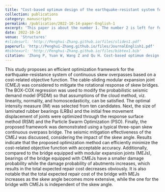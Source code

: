 ```yaml
---
title: "Cost-based optimum design of the earthquake-resistant system for continuous skew overpasses"
collection: publications
category: manuscripts
permalink: /publication/2022-10-14-paper-English-1
excerpt: 'This paper is about the number 1. The number 2 is left for future work.'
date: 2022-10-14
venue: 'Structures'
#slidesurl: 'http://Penghui-Zhang.github.io/files/slides1.pdf'
paperurl: 'http://Penghui-Zhang.github.io/files/JournalEnglish1.pdf'
#bibtexurl: 'http://Penghui-Zhang.github.io/files/bibtex1.bib'
citation: 'Zhang P, Yuan W, Wang Z and Qu H. Cost-based optimum design of the earthquake-resistant system for continuous skew overpasses. Structures 2022; 45: 2051–66.'
---
```

This study proposes an efficient optimization framework for the earthquake-resistance system of continuous skew overpasses based on a cost-related objective function. The cable-sliding modular expansion joint (CMEJ) was considered to mitigate the rotational response of skew bridges. The BOX-COX regression was used to modify the probabilistic seismic demand model (PSDM) so that assumptions of the cloud method, viz. linearity, normality, and homoscedasticity, can be satisfied. The optimal intensity measure (IM) was selected from ten candidates. Next, the size of laminated rubber bearings (LRBs) and the initial free movement displacement of joints were optimized through the response surface method (RSM) and the Particle Swarm Optimization (PSO). Finally, the proposed framework was demonstrated using a typical three-span skew continuous overpass bridge. The seismic mitigation effectiveness of the CMEJ was discussed, considering the impact of the skew angle. Results indicate that the proposed optimization method can efficiently minimize the cost-related objective function with acceptable accuracy. Additionally, compared to the bridge equipped with modular expansion joints (MEJs), bearings of the bridge equipped with CMEJs have a smaller damage probability while the damage probability of abutments increases, which results in the total expected repair cost decreases obviously. It is also notable that the total expected repair cost of the bridge with MEJs increases as the skew angle becomes more extensive, while the one for the bridge with CMEJs is independent of the skew angle.